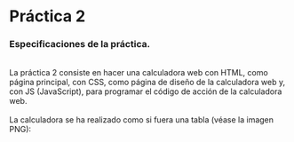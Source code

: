  # Práctica 2

### **Especificaciones de la práctica.**
<br>
La práctica 2 consiste en hacer una calculadora web con HTML, como página principal, con CSS, como página de diseño de la calculadora web y, con JS (JavaScript), para programar el código de acción de la calculadora web.
<br>
<br>
La calculadora se ha realizado como si fuera una tabla (véase la imagen PNG):
